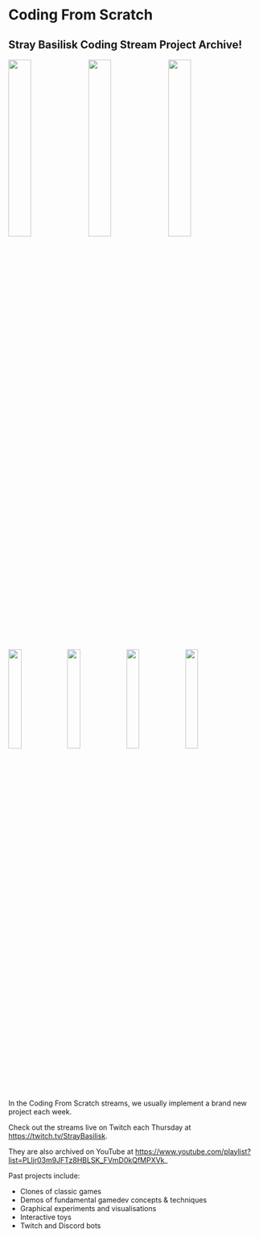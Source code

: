# Coding From Scratch
## Stray Basilisk Coding Stream Project Archive!

<img width="30%" src="img/anim2.gif">&nbsp;&nbsp;<img width="30%" src="img/anim0.gif">&nbsp;&nbsp;<img width="30%" src="img/anim1.gif">
<img width="22.5%" src="img/thumb0.png">&nbsp;<img width="22.5%" src="img/thumb1.png">&nbsp;<img width="22.5%" src="img/thumb2.png">&nbsp;<img width="22.5%" src="img/thumb3.png">

In the Coding From Scratch streams, we usually implement a brand new project each week.

Check out the streams live on Twitch each Thursday at https://twitch.tv/StrayBasilisk.

They are also archived on YouTube at https://www.youtube.com/playlist?list=PLljr03m9JFTz8HBLSK_FVmD0kQfMPXVk_

Past projects include:
* Clones of classic games
* Demos of fundamental gamedev concepts & techniques
* Graphical experiments and visualisations
* Interactive toys
* Twitch and Discord bots